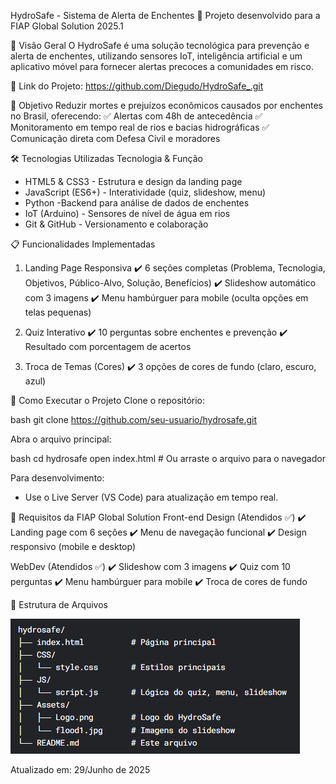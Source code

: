 HydroSafe - Sistema de Alerta de Enchentes
🚀 Projeto desenvolvido para a FIAP Global Solution 2025.1

📌 Visão Geral
O HydroSafe é uma solução tecnológica para prevenção e alerta de enchentes, utilizando sensores IoT, inteligência artificial e um aplicativo móvel para fornecer alertas precoces a comunidades em risco.

🔗 Link do Projeto: https://github.com/Diegudo/HydroSafe_.git

🎯 Objetivo
Reduzir mortes e prejuízos econômicos causados por enchentes no Brasil, oferecendo:
✅ Alertas com 48h de antecedência
✅ Monitoramento em tempo real de rios e bacias hidrográficas
✅ Comunicação direta com Defesa Civil e moradores

🛠 Tecnologias Utilizadas
Tecnologia	& Função
- HTML5 & CSS3	- Estrutura e design da landing page
- JavaScript (ES6+)	- Interatividade (quiz, slideshow, menu)
- Python	-Backend para análise de dados de enchentes
- IoT (Arduino)	- Sensores de nível de água em rios
- Git & GitHub	- Versionamento e colaboração

📋 Funcionalidades Implementadas
1. Landing Page Responsiva
✔️ 6 seções completas (Problema, Tecnologia, Objetivos, Público-Alvo, Solução, Benefícios)
✔️ Slideshow automático com 3 imagens
✔️ Menu hambúrguer para mobile (oculta opções em telas pequenas)

2. Quiz Interativo
✔️ 10 perguntas sobre enchentes e prevenção
✔️ Resultado com porcentagem de acertos

3. Troca de Temas (Cores)
✔️ 3 opções de cores de fundo (claro, escuro, azul)

🚀 Como Executar o Projeto
Clone o repositório:

bash
git clone https://github.com/seu-usuario/hydrosafe.git

Abra o arquivo principal:

bash
cd hydrosafe
open index.html  # Ou arraste o arquivo para o navegador


Para desenvolvimento:
 - Use o Live Server (VS Code) para atualização em tempo real.

📌 Requisitos da FIAP Global Solution
Front-end Design (Atendidos ✅)
✔️ Landing page com 6 seções
✔️ Menu de navegação funcional
✔️ Design responsivo (mobile e desktop)

WebDev (Atendidos ✅)
✔️ Slideshow com 3 imagens
✔️ Quiz com 10 perguntas
✔️ Menu hambúrguer para mobile
✔️ Troca de cores de fundo

📌 Estrutura de Arquivos

![alt text](image.png)

Atualizado em: 29/Junho de 2025